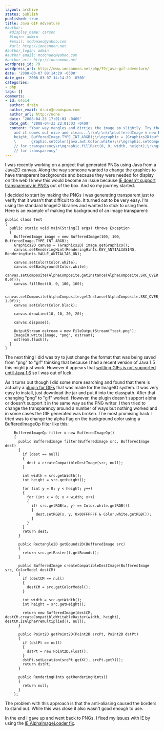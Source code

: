 ```yaml
---
layout: archive
status: publish
published: true
title: Java GIF Adventure
#author:
  #display_name: carson
  #login: admin
  #email: mcdonaec@yahoo.com
  #url: http://ioncannon.net
#author_login: admin
#author_email: mcdonaec@yahoo.com
#author_url: http://ioncannon.net
wordpress_id: 79
wordpress_url: http://www.ioncannon.net/php/79/java-gif-adventure/
date: '2008-03-07 09:14:29 -0500'
date_gmt: '2008-03-07 14:14:29 -0500'
categories:
- php
tags: []
comments:
- id: 64514
  author: drain
  author_email: drain@nooospam.com
  author_url: http://none
  date: '2008-04-23 17:01:03 -0400'
  date_gmt: '2008-04-23 22:01:03 -0400'
  content: "Your way mangles and dirties the image so slightly. Try the following
    and it comes out nice and clean...\r\n\r\n\r\nbufferedImage = new BufferedImage(width,
    height, BufferedImage.TYPE_INT_ARGB);\r\ngraphic = (Graphics2D)bufferedImage.getGraphics();\r\n.\r\n.\r\n.\r\n
    \       graphic.setColor(java.awt.Color.white);\r\ngraphic.setComposite(AlphaComposite.Clear);
    // for transparency\r\ngraphic.fillRect(0, 0, width, height);\r\ngraphic.setComposite(AlphaComposite.SrcOver);
    // for transparency"
---
```

I was recently working on a project that generated PNGs using Java from a Java2D canvas. Along the way someone wanted to change the graphics to have transparent backgrounds and because they were needed for display on the web I knew this would become an issue because <a href="http://blogs.msdn.com/dmassy/archive/2004/08/05/209428.aspx">IE doesn't support transparency in PNGs</a> out of the box. And so my journey started.


I decided to start by making the PNGs I was generating transparent just to verify that it wasn't that difficult to do. It turned out to be very easy. I'm using the standard ImageIO libraries and wanted to stick to using them. Here is an example of making the background of an image transparent:

```
public class Test
{
  public static void main(String[] args) throws Exception
  {
    BufferedImage image = new BufferedImage(100, 100, BufferedImage.TYPE_INT_ARGB);
    Graphics2D canvas = (Graphics2D) image.getGraphics();
    canvas.setRenderingHint(RenderingHints.KEY_ANTIALIASING, RenderingHints.VALUE_ANTIALIAS_ON);

    canvas.setColor(Color.white);
    canvas.setBackground(Color.white);
    canvas.setComposite(AlphaComposite.getInstance(AlphaComposite.SRC_OVER, 0.0f));
    canvas.fillRect(0, 0, 100, 100);

    canvas.setComposite(AlphaComposite.getInstance(AlphaComposite.SRC_OVER, 1.0f));
    canvas.setColor(Color.black);

    canvas.drawLine(10, 10, 20, 20);

    canvas.dispose();

    OutputStream ostream = new FileOutputStream("test.png");
    ImageIO.write(image, "png", ostream);
    ostream.flush();
  }
}
```
The next thing I did was try to just change the format that was being saved from "png" to "gif" thinking that because I had a recent version of Java 1.5 this might just work. However it appears that <a href="http://forum.java.sun.com/thread.jspa?threadID=770668&messageID=4391702">writting GIFs is not supported until Java 1.6</a> so I was out of luck.

As it turns out though I did some more searching and found that there is actually a <a href="https://gif-plugin.dev.java.net/">plugin for GIFs</a> that was made for the ImageIO system. It was very easy to install, just download the jar and put it into the classpath. After that changing "png" to "gif" worked. However, the plugin doesn't support alpha or doesn't support it in the same way as the PNG writer. I then tried to change the transparency around a number of ways but nothing worked and in some cases the GIF generated was broken. The most promising hack I tried was to change the alpha flag on the background color using a BufferedImageOp filter like this:

```
    BufferedImageOp filter = new BufferedImageOp()
    {
      public BufferedImage filter(BufferedImage src, BufferedImage dest)
      {
        if (dest == null)
        {
          dest = createCompatibleDestImage(src, null);
        }

        int width = src.getWidth();
        int height = src.getHeight();

        for (int y = 0; y < height; y++)
        {
          for (int x = 0; x < width; x++)
          {
            if( src.getRGB(x, y) == Color.white.getRGB())
            {
              dest.setRGB(x, y, 0x00FFFFFF & Color.white.getRGB());
            }
          }
        }
        return dest;
      }

      public Rectangle2D getBounds2D(BufferedImage src)
      {
        return src.getRaster().getBounds();
      }

      public BufferedImage createCompatibleDestImage(BufferedImage src, ColorModel destCM)
      {
        if (destCM == null)
        {
          destCM = src.getColorModel();
        }

        int width = src.getWidth();
        int height = src.getHeight();

        return new BufferedImage(destCM, destCM.createCompatibleWritableRaster(width, height), destCM.isAlphaPremultiplied(), null);
      }

      public Point2D getPoint2D(Point2D srcPt, Point2D dstPt)
      {
        if (dstPt == null)
        {
          dstPt = new Point2D.Float();
        }
        dstPt.setLocation(srcPt.getX(), srcPt.getY());
        return dstPt;
      }

      public RenderingHints getRenderingHints()
      {
        return null;
      }
    };
```
The problem with this approach is that the anti-aliasing caused the borders to stand out. While this was close it also wasn't good enough to use.

In the end I gave up and went back to PNGs. I fixed my issues with IE by using the <a href="http://www.twinhelix.com/css/iepngfix/">IE AlphaImageLoader fix</a>.

